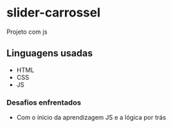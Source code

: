 # slider-carrossel
Projeto com js

## Linguagens usadas
- HTML
- CSS
- JS

### Desafios enfrentados 
- Com o ínicio da aprendizagem JS e a lógica por trás 
